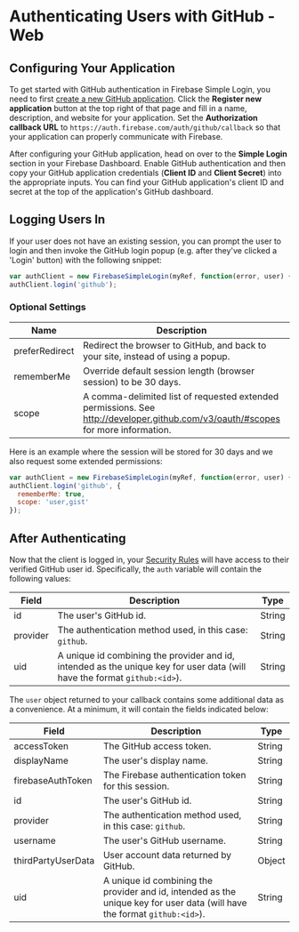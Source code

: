 # Authenticating Users with GitHub - Web


## Configuring Your Application

To get started with GitHub authentication in Firebase Simple Login, you need to first [create a new GitHub application](https://github.com/settings/applications). Click the __Register new application__ button at the top right of that page and fill in a name, description, and website for your application. Set the __Authorization callback URL__ to `https://auth.firebase.com/auth/github/callback` so that your application can properly communicate with Firebase.

After configuring your GitHub application, head on over to the __Simple Login__ section in your Firebase Dashboard. Enable GitHub authentication and then copy your GitHub application credentials (__Client ID__ and __Client Secret__) into the appropriate inputs. You can find your GitHub application's client ID and secret at the top of the application's GitHub dashboard.


## Logging Users In

If your user does not have an existing session, you can prompt the user to login and then invoke the GitHub login popup (e.g. after they've clicked a 'Login' button) with the following snippet:

```javascript
var authClient = new FirebaseSimpleLogin(myRef, function(error, user) { ... });
authClient.login('github');
```

### Optional Settings

| Name | Description | Type |
| --- | --- | --- |
| preferRedirect | Redirect the browser to GitHub, and back to your site, instead of using a popup. | Boolean |
| rememberMe | Override default session length (browser session) to be 30 days. | Boolean |
| scope | A comma-delimited list of requested extended permissions. See http://developer.github.com/v3/oauth/#scopes for more information. | String |

Here is an example where the session will be stored for 30 days and we also request some extended permissions:

```javascript
var authClient = new FirebaseSimpleLogin(myRef, function(error, user) { ... });
authClient.login('github', {
  rememberMe: true,
  scope: 'user,gist'
});
```


## After Authenticating

Now that the client is logged in, your [Security Rules](https://www.firebase.com/docs/web/guide/securing-data.html) will have access to their verified GitHub user id. Specifically, the `auth` variable will contain the following values:

| Field | Description | Type |
| --- | --- | --- |
| id | The user's GitHub id. | String |
| provider | The authentication method used, in this case: `github`. | String |
| uid | A unique id combining the provider and id, intended as the unique key for user data (will have the format `github:<id>`). | String |

The `user` object returned to your callback contains some additional data as a convenience. At a minimum, it will contain the fields indicated below:

| Field | Description | Type |
| --- | --- | --- |
| accessToken | The GitHub access token. | String |
| displayName | The user's display name. | String |
| firebaseAuthToken | The Firebase authentication token for this session. | String |
| id | The user's GitHub id. | String |
| provider | The authentication method used, in this case: `github`. | String |
| username | The user's GitHub username. | String |
| thirdPartyUserData | User account data returned by GitHub. | Object |
| uid | A unique id combining the provider and id, intended as the unique key for user data (will have the format `github:<id>`). | String |
